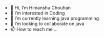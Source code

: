 - 👋 Hi, I’m Himanshu Chouhan 
- 👀 I’m interested in Coding 
- 🌱 I’m currently learning java programming 
- 💞️ I’m looking to collaborate on java
- 📫 How to reach me ...

<!---
23062/23062 is a ✨ special ✨ repository because its `README.md` (this file) appears on your GitHub profile.
You can click the Preview link to take a look at your changes.
--->
